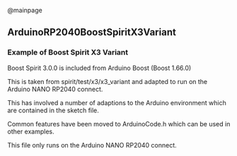 @mainpage

## ArduinoRP2040BoostSpiritX3Variant

### Example of Boost Spirit X3 Variant

Boost Spirit 3.0.0 is included from Arduino Boost (Boost 1.66.0)

This is taken from spirit/test/x3/x3_variant
and adapted to run on the Arduino NANO RP2040 connect.

This has involved a number of adaptions to the Arduino environment which are contained in the sketch file.

Common features have been moved to ArduinoCode.h which can be used in other examples.

This file only runs on the Arduino NANO RP2040 connect.
